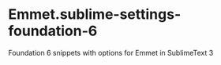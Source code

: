 # Emmet.sublime-settings-foundation-6
Foundation 6 snippets with options for Emmet in SublimeText 3
